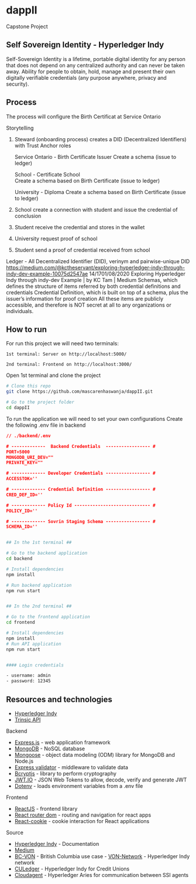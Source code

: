 # dappII
Capstone Project

## Self Sovereign Identity - Hyperledger Indy

Self-Sovereign Identity is a lifetime, portable digital identity for any person that does not depend on any centralized authority and can never be taken away. Ability for people to obtain, hold, manage and present their own digitally verifiable credentials (any purpose anywhere, privacy and security).

## Process

The process will configure the Birth Certificat at Service Ontario

Storytelling

1. Steward (onboarding process) creates a DID (Decentralized Identifiers) with Trust Anchor roles

      Service Ontario - Birth Certificate Issuer
         Create a schema (issue to ledger)

      School - Certificate School  
         Create a schema based on Birth Certificate (issue to ledger)

      University - Diploma
         Create a schema based on Birth Certificate (issue to ledger) 

2. School create a connection with student and issue the credential of conclusion

3. Student receive the credential and stores in the wallet

4. University request proof of school 

5. Student send a proof of credential received from school

Ledger - All Decentralized Identifier (DID), verinym and pairwise-unique DID 
https://medium.com/@kctheservant/exploring-hyperledger-indy-through-indy-dev-example-10075d2547ae
14/1701/08/2020
Exploring Hyperledger Indy through indy-dev Example | by KC Tam | Medium
Schemas, which defines the structure of items referred by both credential definitions
and credentials
Credential Definition, which is built on top of a schema, plus the issuer’s information
for proof creation
All these items are publicly accessible, and therefore is NOT secret at all to any
organizations or individuals.
## How to run

For run this project we will need two terminals:

    1st terminal: Server on http://localhost:5000/

    2nd terminal: Frontend on http://localhost:3000/
  
Open 1st terminal and clone the project

```sh
# Clone this repo
git clone https://github.com/mascarenhaswanja/dappII.git

# Go to the project folder
cd dappII
```

To run the application we will need to set your own configurations 
  Create the following .env file in backend

```json
// ./backend/.env

# -------------  Backend Credentials  ----------------- #
PORT=5000
MONGODB_URI_DEV=""
PRIVATE_KEY=""

# ------------- Developer Credentials ----------------- #
ACCESSTOK=''

# ------------- Credential Definition ----------------- #
CRED_DEF_ID=''

# ------------- Policy Id ----------------------------- #
POLICY_ID=''

# ------------- Sovrin Staging Schema ----------------- #
SCHEMA_ID=''
```
``` sh

## In the 1st terminal ##

# Go to the backend application
cd backend

# Install dependencies
npm install

# Run backend application
npm run start
```
``` sh

## In the 2nd terminal ##

# Go to the frontend application
cd frontend

# Install dependencies
npm install
# Run API application
npm run start
```
``` sh

#### Login credentials

- username: admin
- password: 12345
```

## Resources and technologies 

- [Hyperledger Indy](https://github.com/hyperledger/indy-sdk)
- [Trinsic API](https://docs.trinsic.id/docs)

Backend

   - [Express.js](http://expressjs.com/) - web application framework
   - [MongoDB](https://www.mongodb.com/) - NoSQL database
   - [Mongoose](https://mongoosejs.com/) - object data modeling (ODM) library for MongoDB and Node.js
   - [Express validator](https://express-validator.github.io/docs/) - middleware to validate data
   - [Bcryptjs](https://www.npmjs.com/package/bcryptjs) - library to perform cryptography
   - [JWT.IO](https://jwt.io/) - JSON Web Tokens to allow, decode, verify and generate JWT
   - [Dotenv](https://www.npmjs.com/package/dotenv) - loads environment variables from a .env file

Frontend
   - [ReactJS](https://reactjs.org/) - frontend library
   - [React router dom](https://www.npmjs.com/package/react-router-dom) - routing and navigation for react apps
   - [React-cookie](https://www.npmjs.com/package/react-cookie) - cookie interaction for React applications

Source
   - [Hyperledger Indy](https://hyperledger-indy.readthedocs.io/en/latest/) - Documentation
   - [Medium](https://medium.com/@kctheservant/exploring-hyperledger-indy-through-indy-dev-example-10075d2547ae)
   - [BC-VON](https://vonx.io/) - British Columbia use case
  	- [VON-Network](https://github.com/bcgov/von-network) - Hyperledger Indy network
   - [CULedger](https://www.culedger.com/) - Hyperledger Indy for Credit Unions
   - [Cloudagent](https://github.com/hyperledger/aries-cloudagent-python) - Hyperledger Aries for communication between SSI agents

